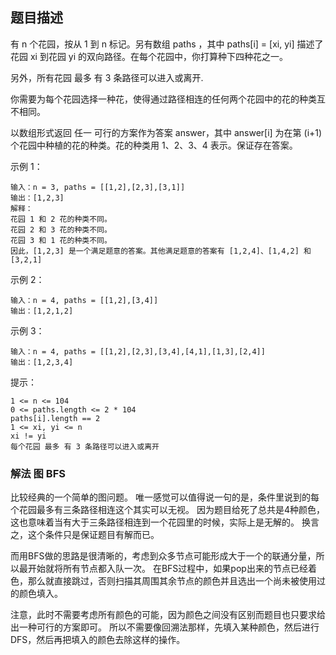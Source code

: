 ## 题目描述
有 n 个花园，按从 1 到 n 标记。另有数组 paths ，其中 paths[i] = [xi, yi] 描述了花园 xi 到花园 yi 的双向路径。在每个花园中，你打算种下四种花之一。

另外，所有花园 最多 有 3 条路径可以进入或离开.

你需要为每个花园选择一种花，使得通过路径相连的任何两个花园中的花的种类互不相同。

以数组形式返回 任一 可行的方案作为答案 answer，其中 answer[i] 为在第 (i+1) 个花园中种植的花的种类。花的种类用  1、2、3、4 表示。保证存在答案。

示例 1：
```
输入：n = 3, paths = [[1,2],[2,3],[3,1]]
输出：[1,2,3]
解释：
花园 1 和 2 花的种类不同。
花园 2 和 3 花的种类不同。
花园 3 和 1 花的种类不同。
因此，[1,2,3] 是一个满足题意的答案。其他满足题意的答案有 [1,2,4]、[1,4,2] 和 [3,2,1]
```
示例 2：
```
输入：n = 4, paths = [[1,2],[3,4]]
输出：[1,2,1,2]
```
示例 3：
```
输入：n = 4, paths = [[1,2],[2,3],[3,4],[4,1],[1,3],[2,4]]
输出：[1,2,3,4]
```

提示：
```
1 <= n <= 104
0 <= paths.length <= 2 * 104
paths[i].length == 2
1 <= xi, yi <= n
xi != yi
每个花园 最多 有 3 条路径可以进入或离开
```

### 解法 图 BFS
比较经典的一个简单的图问题。
唯一感觉可以值得说一句的是，条件里说到的每个花园最多有三条路径相连这个其实可以无视。
因为题目给死了总共是4种颜色，这也意味着当有大于三条路径相连到一个花园里的时候，实际上是无解的。
换言之，这个条件只是保证题目有解而已。

而用BFS做的思路是很清晰的，考虑到众多节点可能形成大于一个的联通分量，所以最开始就将所有节点都入队一次。
在BFS过程中，如果pop出来的节点已经着色，那么就直接跳过，否则扫描其周围其余节点的颜色并且选出一个尚未被使用过的颜色填入。

注意，此时不需要考虑所有颜色的可能，因为颜色之间没有区别而题目也只要求给出一种可行的方案即可。
所以不需要像回溯法那样，先填入某种颜色，然后进行DFS，然后再把填入的颜色去除这样的操作。